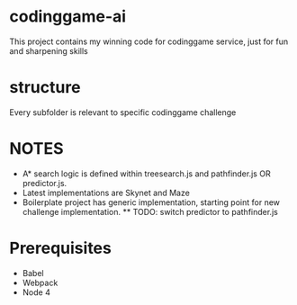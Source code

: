 # codinggame-ai

This project contains my winning code for codinggame service, just for fun and sharpening skills

# structure

Every subfolder is relevant to specific codinggame challenge

# NOTES

* A* search logic is defined within treesearch.js and pathfinder.js OR predictor.js. 
* Latest implementations are Skynet and Maze
* Boilerplate project has generic implementation, starting point for new challenge implementation.
** TODO: switch predictor to pathfinder.js

# Prerequisites

* Babel
* Webpack
* Node 4
